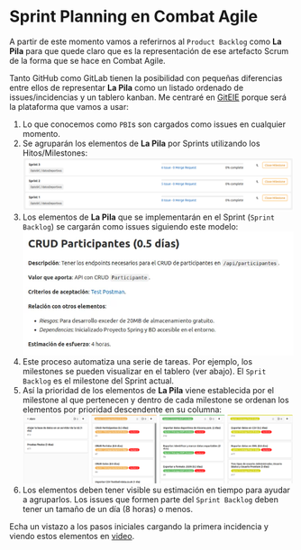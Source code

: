 # Sprint Planning en Combat Agile

A partir de este momento vamos a referirnos al `Product Backlog` como **La Pila** para que quede claro que es la representación de ese artefacto Scrum de la forma que se hace en Combat Agile.

Tanto GitHub como GitLab tienen la posibilidad con pequeñas diferencias entre ellos de representar **La Pila** como un listado ordenado de issues/incidencias y un tablero kanban. Me centraré en [GitEIE](https://git.institutomilitar.com/) porque será la plataforma que vamos a usar:
1. Lo que conocemos como `PBI`s son cargados como issues en cualquier momento.
1. Se agruparán los elementos de **La Pila** por Sprints utilizando los Hitos/Milestones:
    ![Ejemplo hitos](/imgs/hitos.png)
1. Los elementos de **La Pila** que se implementarán en el Sprint (`Sprint Backlog`) se cargarán como issues siguiendo este modelo:  
    ![Ejemplo incidencia](/imgs/incidencia.webp)
1. Este proceso automatiza una serie de tareas. Por ejemplo, los milestones se pueden visualizar en el tablero (ver abajo). El `Sprit Backlog` es el milestone del Sprint actual.
1. Así la prioridad de los elementos de **La Pila** viene establecida por el milestone al que pertenecen y dentro de cada milestone se ordenan los elementos por prioridad descendente en su columna:  
    ![Ejemplo tablero](/imgs/tablero.png)
1. Los elementos deben tener visible su estimación en tiempo para ayudar a agruparlos. Los issues que formen parte del `Sprint Backlog` deben tener un tamaño de un día (8 horas) o menos.

Echa un vistazo a los pasos iniciales cargando la primera incidencia y viendo estos elementos en [video](https://www.youtube.com/watch?v=LbQkea_4wCI&list=PL_4GjXD29UltPeqCXVBOl32lWBt5QKf_j&index=6).
